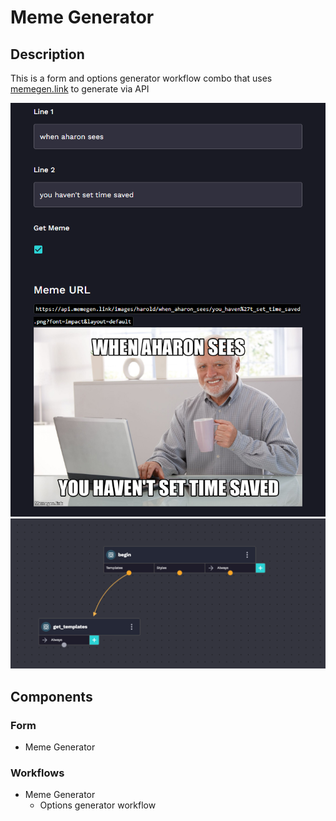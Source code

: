 # Meme Generator

## Description

This is a form and options generator workflow combo that uses [memegen.link](https://memegen.link) to generate via API

![Form](./meme-form.png)
![Workflow](./meme-generator-options.png)

## Components

### Form

- Meme Generator

### Workflows

- Meme Generator
  - Options generator workflow
